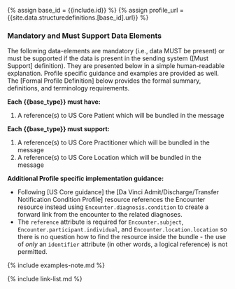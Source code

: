 
{% assign base_id = {{include.id}} %}
{% assign profile_url = {{site.data.structuredefinitions.[base_id].url}} %}



### Mandatory and Must Support Data Elements

The following data-elements are mandatory (i.e., data MUST be present) or must be supported if the data is present in the sending system ([Must Support] definition). They are presented below in a simple human-readable explanation.  Profile specific guidance and examples are provided as well.  The [Formal Profile Definition] below provides the  formal summary, definitions, and  terminology requirements.

**Each {{base_type}} must have:**

1. A reference(s) to US Core Patient which will be bundled in the message

**Each {{base_type}} must support:**

1. A reference(s) to US Core Practitioner which will be bundled in the message
1. A reference(s) to US Core Location which will be bundled in the message

**Additional Profile specific implementation guidance:**

- Following [US Core guidance] the [Da Vinci Admit/Discharge/Transfer Notification Condition Profile] resource references the Encounter resource instead using `Encounter.diagnosis.condition` to create a forward link from the encounter to the related diagnoses.
- The `reference` attribute is required for `Encounter.subject`, `Encounter.participant.individual`, and `Encounter.location.location` so there is no question how to find the resource inside the bundle - the use of *only* an `identifier` attribute (in other words, a logical reference) is not permitted.

{% include examples-note.md %}

{% include link-list.md %}